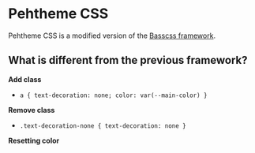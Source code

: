# Pehtheme CSS

Pehtheme CSS is a modified version of the [Basscss framework](https://github.com/basscss/basscss).

## What is different from the previous framework?

**Add class**
- `a { text-decoration: none; color: var(--main-color) }`

**Remove class**
- `.text-decoration-none { text-decoration: none }`

**Resetting color**
